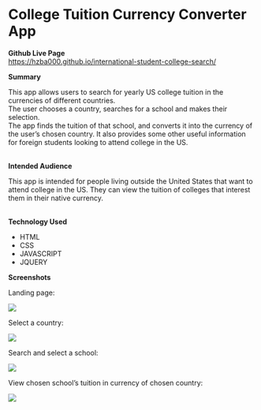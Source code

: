 # College Tuition Currency Converter App

**Github Live Page**<br>
https://hzba000.github.io/international-student-college-search/

**Summary**<br>

<div>
  This app allows users to search for yearly US college tuition in the currencies of different countries.<br>  
  The user chooses a country, searches for a school and makes their selection.<br> 
  The app finds the tuition of that school, and converts it into the currency of the user’s chosen country.
  It also provides some other useful information for foreign students looking to attend college in the US.
</div><br>

**Intended Audience**<br>
<div>
   This app is intended for people living outside the United States that want to attend college in the US. They can view the tuition of 
   colleges that interest them in their native currency.
</div><br>

**Technology Used**<br>
  <ul> 
    <li> HTML </li>
    <li> CSS </li>
    <li> JAVASCRIPT </li>
    <li> JQUERY </li>
  </ul>
 
 **Screenshots**<br>
 <p> Landing page: </p>
 <img src="https://github.com/hzba000/college_tuition_currency_converter_test/blob/alanna_check_920/screenshots_2/landing_page.png">
 
 <p> Select a country: </p>
 <img src="https://github.com/hzba000/college_tuition_currency_converter_test/blob/alanna_check_920/screenshots_2/choose_country.png">
 
 <p> Search and select a school: </p>
 <img src="https://github.com/hzba000/college_tuition_currency_converter_test/blob/alanna_check_920/screenshots_2/search_select_school.png">
 
 <p> View chosen school’s tuition in currency of chosen country: </p>
 <img src="https://github.com/hzba000/college_tuition_currency_converter_test/blob/alanna_check_920/screenshots_2/see_results.png">
